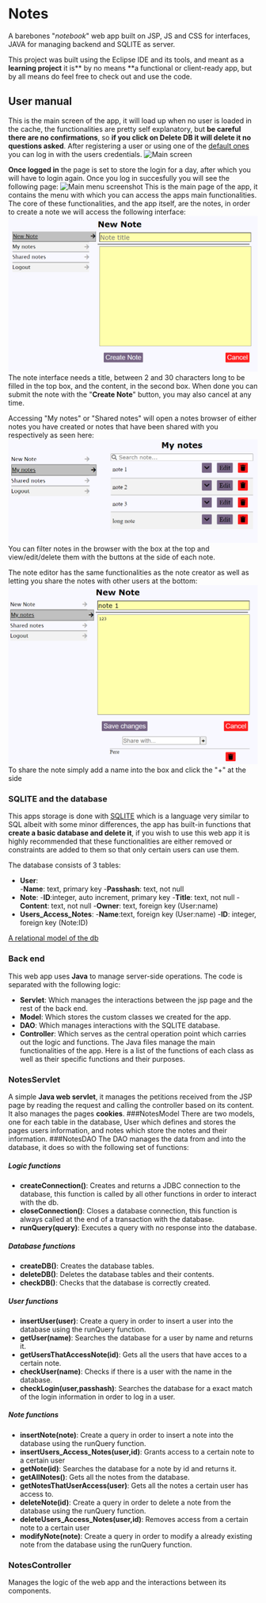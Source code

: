 # Notes
 A barebones "*notebook*" web app built on JSP, JS and CSS for interfaces, JAVA for managing backend and SQLITE as server.
 
 This project was built using the  Eclipse IDE and its tools, and meant as a **learning project** it is** by no means **a functional or client-ready app, but by all means do feel free to check out and use the code.

## User manual
This is the main screen of the app, it will load up when no user is loaded in the cache, the functionalities are pretty self explanatory, but **be careful there are no confirmations**,  so **if you click on Delete DB it will delete it no questions asked**.
After registering a user or using one of the [default ones](https://github.com/wertons/Notes/blob/main/github/resources/preloaded_database.md "default ones") you can log in with the users credentials.
![Main screen](https://raw.githubusercontent.com/wertons/Notes/main/github/resources/login_screen.bmp "The first screen you will se")

**Once logged in** the page is set to store the login for a day, after which you will have to login again. Once you log in succesfully you will see the following page:
![Main menu screenshot](https://raw.githubusercontent.com/wertons/Notes/main/github/resources/main_menu.bmp "Main menu screenshot")
This is the main page of the app, it contains the menu with which you can access the apps main functionalities. The core of these functionalities, and the app itself, are the notes, in order to create a note we will access the following interface:
![Note creation interface](https://raw.githubusercontent.com/wertons/Notes/main/github/resources/create_note.bmp "Note creation interface")
 The note interface needs a title, between 2 and 30 characters long to be filled in the top box, and the content, in the second box. When done you can submit the note with the "**Create Note**" button, you may also cancel at any time.

Accessing "My notes" or "Shared notes" will open a notes browser of either notes you have created or notes that have been shared with you respectively as seen here:
![Note browser screenshot](https://raw.githubusercontent.com/wertons/Notes/main/github/resources/your_notes.bmp "Note browser screenshot")
You can filter notes in the browser with the box at the top and view/edit/delete them with the buttons at the side of each note.

The note editor has the same functionalities as the note creator as well as letting you share the notes with other users at the bottom:
![Note editor screenshot](https://raw.githubusercontent.com/wertons/Notes/main/github/resources/edit_note.bmp "Note editor screenshot")
To share the note simply add a name into the box and click the "+" at the side
### SQLITE and the database
This apps storage is done with [SQLITE](https://www.sqlite.org/index.html "SQLITE") which is a language very similar to SQL albeit with some minor differences, the app has built-in functions that **create a basic database and delete it**, if you wish to use this web app it is highly recommended that these functionalities are either removed or constraints are added to them so that only certain users can use them.

The database consists of 3 tables:
- **User**:  
	-**Name**: text, primary key
	-**Passhash**: text, not null
- **Note**:
	-**ID**:integer, auto increment, primary key
	-**Title**: text, not null
	-**Content**: text, not null
	-**Owner**: text, foreign key (User:name)
- **Users_Access_Notes**:
	-**Name**:text, foreign key (User:name)
	-**ID**: integer, foreign key (Note:ID)

[A relational model of the db](https://github.com/wertons/Notes/blob/main/github/resources/database_model.png "model")

### Back end
This web app uses **Java** to manage server-side operations. The code is separated with the following logic:
- **Servlet**: Which manages the interactions between the jsp page and the rest of the back end.
- **Model**: Which stores the custom classes we created for the app.
- **DAO**: Which manages interactions with the SQLITE database.
- **Controller**: Which serves as the central operation point which carries out the logic and functions.
The Java files manage the main functionalities of the app. Here is a list of the functions of each class as well as their specific functions and their purposes.
### NotesServlet
A simple **Java web servlet**, it manages the petitions received from the JSP page by reading the request and calling the controller based on its content. It also manages the pages **cookies**.
###NotesModel
There are two models, one for each table in the database, User which defines and stores the pages users information, and notes which store the notes and their information.
###NotesDAO
The DAO manages the data from and into the database, it does so with the following set of functions:
##### Logic functions
- **createConnection()**: Creates and returns a JDBC connection to the database, this function is called by all other functions in order to interact with the db.
- **closeConnection()**: Closes a database connection, this function is always called at the end of a transaction with the database.
- **runQuery(query)**: Executes a query with no response into the database.
##### Database functions
- **createDB()**: Creates the database tables.
- **deleteDB()**: Deletes the database tables and their contents.
- **checkDB()**: Checks that the database is correctly created.
##### User functions
- **insertUser(user)**: Create a query in order to insert a user into the database using the runQuery function.
- **getUser(name)**: Searches the database for a user by name and returns it.
- **getUsersThatAccessNote(id)**: Gets all the users that have acces to a certain note.
- **checkUser(name)**: Checks if there is a user with the name in the database.
- **checkLogin(user,passhash)**: Searches the database for a exact match of the login information in order to log in a user.
##### Note functions
- **insertNote(note)**: Create a query in order to insert a note into the database using the runQuery function.
- **insertUsers_Access_Notes(user,id)**: Grants access to a certain note to a certain user
- **getNote(id)**: Searches the database for a note by id and returns it.
- **getAllNotes()**: Gets all the notes from the database.
- **getNotesThatUserAccess(user)**: Gets all the notes a certain user has access to.
- **deleteNote(id)**: Create a query in order to delete a note from the database using the runQuery function.
- **deleteUsers_Access_Notes(user,id)**: Removes access from a certain note to a certain user
- **modifyNote(note)**: Create a query in order to modify a already existing note from the database using the runQuery function.
### NotesController
Manages the logic of the web app and the interactions between its components.
